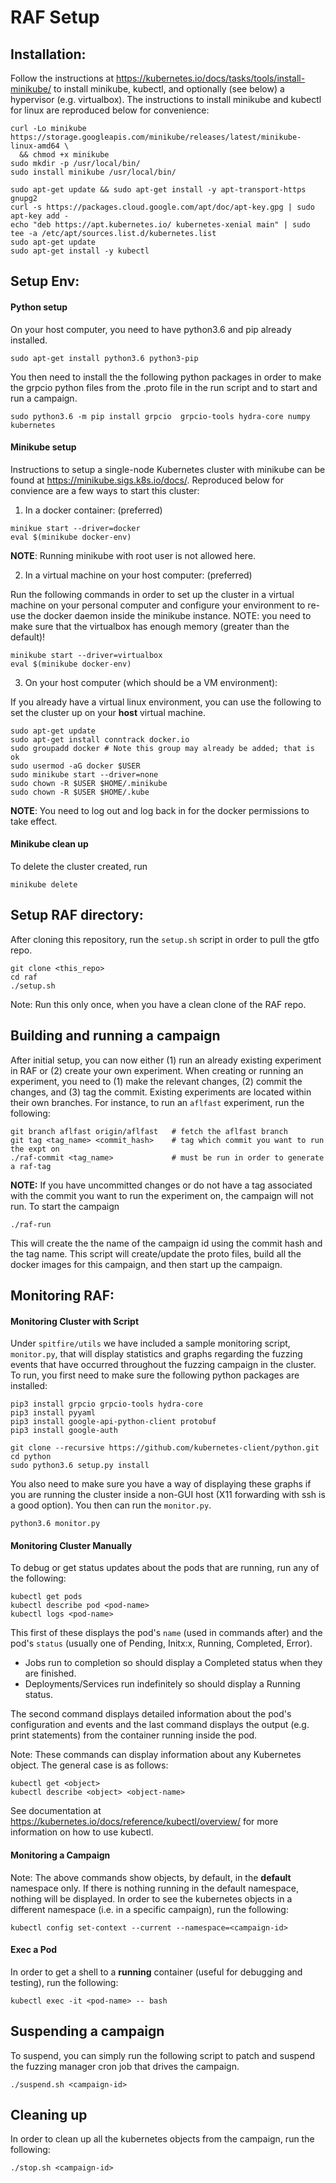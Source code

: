 # RAF Setup

## Installation: 
Follow the instructions at https://kubernetes.io/docs/tasks/tools/install-minikube/ to install minikube, kubectl, and optionally (see below) a hypervisor (e.g. virtualbox). The instructions to install minikube and kubectl for linux are reproduced below for convenience: 
```
curl -Lo minikube https://storage.googleapis.com/minikube/releases/latest/minikube-linux-amd64 \
  && chmod +x minikube
sudo mkdir -p /usr/local/bin/
sudo install minikube /usr/local/bin/

sudo apt-get update && sudo apt-get install -y apt-transport-https gnupg2
curl -s https://packages.cloud.google.com/apt/doc/apt-key.gpg | sudo apt-key add -
echo "deb https://apt.kubernetes.io/ kubernetes-xenial main" | sudo tee -a /etc/apt/sources.list.d/kubernetes.list
sudo apt-get update
sudo apt-get install -y kubectl
```
## Setup Env: 
#### Python setup
On your host computer, you need to have python3.6 and pip already installed. 
```
sudo apt-get install python3.6 python3-pip
```
You then need to install the the following python packages in order to make the grpcio python files from the .proto file in the run script and to start and run a campaign.
```
sudo python3.6 -m pip install grpcio  grpcio-tools hydra-core numpy kubernetes
```
#### Minikube setup
Instructions to setup a single-node Kubernetes cluster with minikube can be found at https://minikube.sigs.k8s.io/docs/. Reproduced below for convience are a few ways to start this cluster:
1. In a docker container: (preferred) 
```
minikue start --driver=docker
eval $(minikube docker-env)
```
**NOTE**: Running minikube with root user is not allowed here.

2. In a virtual machine on your host computer: (preferred)

Run the following commands in order to set up the cluster in a virtual machine on your personal computer and configure your environment to re-use the docker daemon inside the minikube instance. NOTE: you need to make sure that the virtualbox has enough memory (greater than the default)! 
```
minikube start --driver=virtualbox
eval $(minikube docker-env)
```
3. On your host computer (which should be a VM environment): 

If you already have a virtual linux environment, you can use the following to set the cluster up on your **host** virtual machine.
```
sudo apt-get update
sudo apt-get install conntrack docker.io
sudo groupadd docker # Note this group may already be added; that is ok
sudo usermod -aG docker $USER 
sudo minikube start --driver=none
sudo chown -R $USER $HOME/.minikube
sudo chown -R $USER $HOME/.kube
```
**NOTE**: You need to log out and log back in for the docker permissions to take effect.
#### Minikube clean up
To delete the cluster created, run
```
minikube delete
```
## Setup RAF directory:
After cloning this repository, run the `setup.sh` script in order to pull the gtfo repo. 
```
git clone <this_repo> 
cd raf
./setup.sh 
```
Note: Run this only once, when you have a clean clone of the RAF repo. 
## Building and running a campaign 
After initial setup, you can now either (1) run an already existing experiment in RAF or (2) create your own experiment. When creating or running an experiment, you need to (1) make the relevant changes, (2) commit the changes, and (3) tag the commit. Existing experiments are located within their own branches. For instance, to run an ```aflfast``` experiment, run the following:
```
git branch aflfast origin/aflfast   # fetch the aflfast branch
git tag <tag_name> <commit_hash>    # tag which commit you want to run the expt on
./raf-commit <tag_name>             # must be run in order to generate a raf-tag
```
**NOTE:** If you have uncommitted changes or do not have a tag associated with the commit you want to run the experiment on, the campaign will not run. 
To start the campaign
```
./raf-run
```
This will create the the name of the campaign id using the commit hash and the tag name. This script will create/update the proto files, build all the docker images for this campaign, and then start up the campaign. 
## Monitoring RAF:

#### Monitoring Cluster with Script
Under `spitfire/utils` we have included a sample monitoring script, `monitor.py`, that will display statistics and graphs regarding the fuzzing events that have occurred throughout the fuzzing campaign in the cluster. To run, you first need to make sure the following python packages are installed: 
```
pip3 install grpcio grpcio-tools hydra-core
pip3 install pyyaml 
pip3 install google-api-python-client protobuf 
pip3 install google-auth

git clone --recursive https://github.com/kubernetes-client/python.git
cd python
sudo python3.6 setup.py install 
```
You also need to make sure you have a way of displaying these graphs if you are running the cluster inside a non-GUI host (X11 forwarding with ssh is a good option). You then can run the `monitor.py`. 
```
python3.6 monitor.py
```
#### Monitoring Cluster Manually
To debug or get status updates about the pods that are running, run any of the following:
```
kubectl get pods
kubectl describe pod <pod-name>
kubectl logs <pod-name>
```
This first of these displays the pod's `name` (used in commands after) and the pod's `status` (usually one of Pending, Initx:x, Running, Completed, Error). 
- Jobs run to completion so should display a Completed status when they are finished. 
- Deployments/Services run indefinitely so should display a Running status.

The second command displays detailed information about the pod's configuration and events and the last command displays the output (e.g. print statements) from the container running inside the pod.

Note: These commands can display information about any Kubernetes object. The general case is as follows: 
```
kubectl get <object>
kubectl describe <object> <object-name>
```
See documentation at https://kubernetes.io/docs/reference/kubectl/overview/ for more information on how to use kubectl. 
#### Monitoring a Campaign 
Note: The above commands show objects, by default, in the **default** namespace only. If there is nothing running in the default namespace, nothing will be displayed. In order to see the kubernetes objects in a different namespace (i.e. in a specific campaign), run the following:
```
kubectl config set-context --current --namespace=<campaign-id> 
```
#### Exec a Pod
In order to get a shell to a **running** container (useful for debugging and testing), run the following:
```
kubectl exec -it <pod-name> -- bash
```
## Suspending a campaign
To suspend, you can simply run the following script to patch and suspend the fuzzing manager cron job that drives the campaign.  
```
./suspend.sh <campaign-id>
```
## Cleaning up
In order to clean up all the kubernetes objects from the campaign, run the following:
```
./stop.sh <campaign-id> 
```



